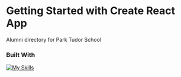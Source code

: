 # Getting Started with Create React App

Alumni directory for Park Tudor School

### Built With

[![My Skills](https://skillicons.dev/icons?i=js,html,css,react,firebase,github,materialui)](https://skillicons.dev)
